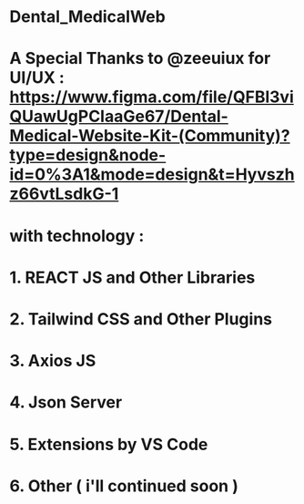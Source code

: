 # Dental_MedicalWeb
# A Special Thanks to @zeeuiux for UI/UX : https://www.figma.com/file/QFBl3viQUawUgPCIaaGe67/Dental-Medical-Website-Kit-(Community)?type=design&node-id=0%3A1&mode=design&t=Hyvszhz66vtLsdkG-1
# with technology :
# 1. REACT JS and Other Libraries
# 2. Tailwind CSS and Other Plugins
# 3. Axios JS
# 4. Json Server
# 5. Extensions by VS Code
# 6. Other ( i'll continued soon )
